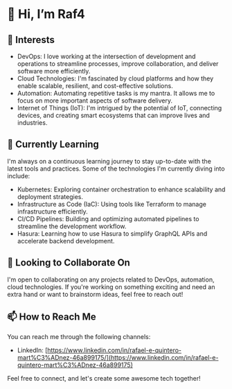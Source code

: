 # 👋 Hi, I’m Raf4

## 👀 Interests

- DevOps: I love working at the intersection of development and operations to streamline processes, improve collaboration, and deliver software more efficiently.
- Cloud Technologies: I'm fascinated by cloud platforms and how they enable scalable, resilient, and cost-effective solutions.
- Automation: Automating repetitive tasks is my mantra. It allows me to focus on more important aspects of software delivery.
- Internet of Things (IoT): I'm intrigued by the potential of IoT, connecting devices, and creating smart ecosystems that can improve lives and industries.

## 🌱 Currently Learning

I'm always on a continuous learning journey to stay up-to-date with the latest tools and practices. Some of the technologies I'm currently diving into include:

- Kubernetes: Exploring container orchestration to enhance scalability and deployment strategies.
- Infrastructure as Code (IaC): Using tools like Terraform to manage infrastructure efficiently.
- CI/CD Pipelines: Building and optimizing automated pipelines to streamline the development workflow.
- Hasura: Learning how to use Hasura to simplify GraphQL APIs and accelerate backend development.

## 💞️ Looking to Collaborate On

I'm open to collaborating on any projects related to DevOps, automation, cloud technologies. If you're working on something exciting and need an extra hand or want to brainstorm ideas, feel free to reach out!

## 📫 How to Reach Me

You can reach me through the following channels:

- LinkedIn: [https://www.linkedin.com/in/rafael-e-quintero-mart%C3%ADnez-46a899175/](https://www.linkedin.com/in/rafael-e-quintero-mart%C3%ADnez-46a899175)

Feel free to connect, and let's create some awesome tech together!
